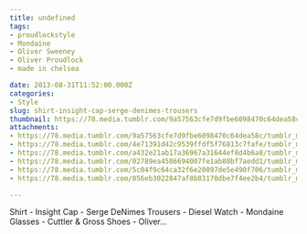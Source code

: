 ```yaml
---
title: undefined
tags:
- proudlockstyle
- Mondaine
- Oliver Sweeney
- Oliver Proudlock
- made in chelsea

date: 2013-08-31T11:52:00.000Z
categories:
- Style
slug: shirt-insight-cap-serge-denimes-trousers
thumbnail: https://78.media.tumblr.com/9a57563cfe7d9fbe6098470c64dea58c/tumblr_ms8r9rd13o1rhrm24o1_1280.jpg
attachments:
- https://78.media.tumblr.com/9a57563cfe7d9fbe6098470c64dea58c/tumblr_ms8r9rd13o1rhrm24o1_1280.jpg
- https://78.media.tumblr.com/4e71391d42c9539ffdf5f76813c7fafe/tumblr_ms8r9rd13o1rhrm24o4_1280.jpg
- https://78.media.tumblr.com/a432e21ab17a36967a31644ef8d4b6a8/tumblr_ms8r9rd13o1rhrm24o3_1280.jpg
- https://78.media.tumblr.com/02789ea4586694007fe1ab88bf7aedd1/tumblr_ms8r9rd13o1rhrm24o2_1280.jpg
- https://78.media.tumblr.com/5c04f9c64ca32f6e20097de5e490f706/tumblr_ms8r9rd13o1rhrm24o5_1280.jpg
- https://78.media.tumblr.com/056eb3022847af8b83170dbe7f4ee2b4/tumblr_ms8r9rd13o1rhrm24o6_1280.jpg

---
```


Shirt - Insight   Cap - Serge DeNimes   Trousers -  Diesel   Watch - Mondaine   Glasses - Cuttler & Gross   Shoes - Oliver...
